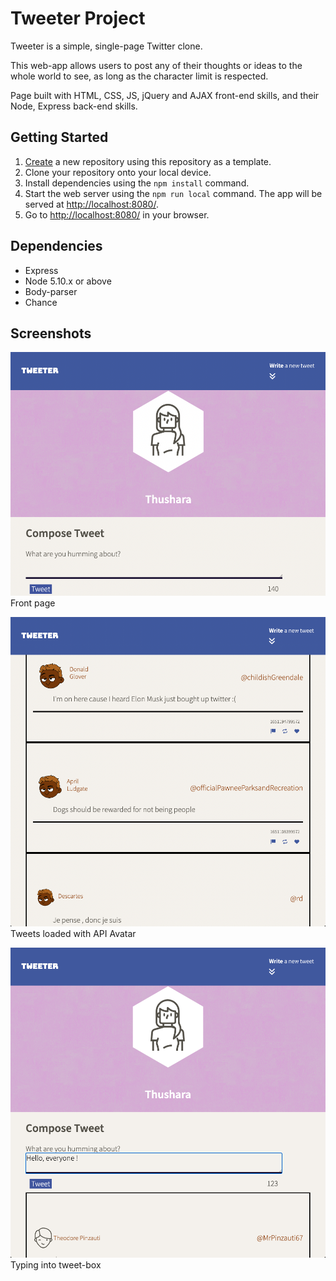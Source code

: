 # Tweeter Project

Tweeter is a simple, single-page Twitter clone.

This web-app allows users to post any of their thoughts or ideas to the whole world to see, as long as the character limit is respected.

Page built with HTML, CSS, JS, jQuery and AJAX front-end skills, and their Node, Express back-end skills.

## Getting Started

1. [Create](https://docs.github.com/en/repositories/creating-and-managing-repositories/creating-a-repository-from-a-template) a new repository using this repository as a template.
2. Clone your repository onto your local device.
3. Install dependencies using the `npm install` command.
3. Start the web server using the `npm run local` command. The app will be served at <http://localhost:8080/>.
4. Go to <http://localhost:8080/> in your browser.

## Dependencies

- Express
- Node 5.10.x or above
- Body-parser
- Chance
## Screenshots

!["Front page"](https://github.com/ThusharaN2/tweeter/blob/master/docs/frontPage.png)
Front page

!["Tweets loaded with API avatar"](https://github.com/ThusharaN2/tweeter/blob/master/docs/tweets-loaded-with-API.png)
Tweets loaded with API Avatar

!["Typing into tweet-box"](https://github.com/ThusharaN2/tweeter/blob/master/docs/typing.png)
Typing into tweet-box
